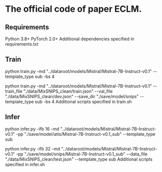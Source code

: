 # The official code of paper ECLM.

## Requirements
Python 3.8+
PyTorch 2.0+
Additional dependencies specified in requirements.txt

## Train
python train.py -md "../dataroot/models/Mistral/Mistral-7B-Instruct-v0.1" --template_type sub -bs 4

python train.py -md "../dataroot/models/Mistral/Mistral-7B-Instruct-v0.1" --train_file "./data/MixSNIPS_clean/train.json" --val_file "./data/MixSNIPS_clean/dev.json" --save_dir "./save/model/snips" --template_type sub  -bs 4 
Additional scripts specified in train.sh

## Infer
python infer.py -ifb 16 -md "../dataroot/models/Mistral/Mistral-7B-Instruct-v0.1" -pp "./save/model/atis/Mistral-7B-Instruct-v0.1_sub" --template_type sub

python infer.py -ifb 32 -md "../dataroot/models/Mistral/Mistral-7B-Instruct-v0.1" -pp "./save/model/snips/Mistral-7B-Instruct-v0.1_sub" --data_file "./data/MixSNIPS_clean/test.json" --template_type sub
Additional scripts specified in infer.sh
